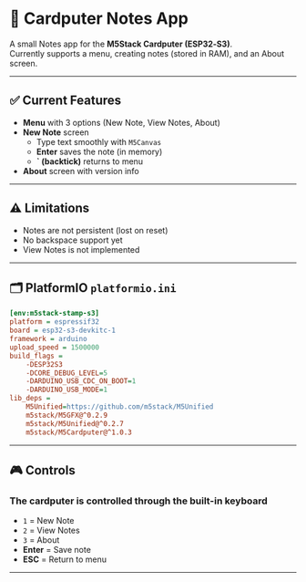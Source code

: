 # 📝 Cardputer Notes App 

A small Notes app for the **M5Stack Cardputer (ESP32‑S3)**.  
Currently supports a menu, creating notes (stored in RAM), and an About screen.

---

## ✅ Current Features
- **Menu** with 3 options (New Note, View Notes, About)
- **New Note** screen
  - Type text smoothly with `M5Canvas`
  - **Enter** saves the note (in memory)
  - **` (backtick)** returns to menu
- **About** screen with version info

---

## ⚠️ Limitations
- Notes are not persistent (lost on reset)
- No backspace support yet
- View Notes is not implemented

---

## 🗂️ PlatformIO `platformio.ini`
```ini
[env:m5stack-stamp-s3]
platform = espressif32
board = esp32-s3-devkitc-1
framework = arduino
upload_speed = 1500000
build_flags = 
    -DESP32S3
    -DCORE_DEBUG_LEVEL=5
    -DARDUINO_USB_CDC_ON_BOOT=1
    -DARDUINO_USB_MODE=1
lib_deps = 
    M5Unified=https://github.com/m5stack/M5Unified
    m5stack/M5GFX@^0.2.9
    m5stack/M5Unified@^0.2.7
    m5stack/M5Cardputer@^1.0.3
```

---

## 🎮 Controls
### The cardputer is controlled through the built-in keyboard
- `1` = New Note
- `2` = View Notes 
- `3` = About
- **Enter** = Save note
- **ESC** = Return to menu


---
